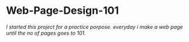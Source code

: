 # Web-Page-Design-101


###### I started this project for a practice porpose. everyday i make a web page until the no of pages goes to 101.

